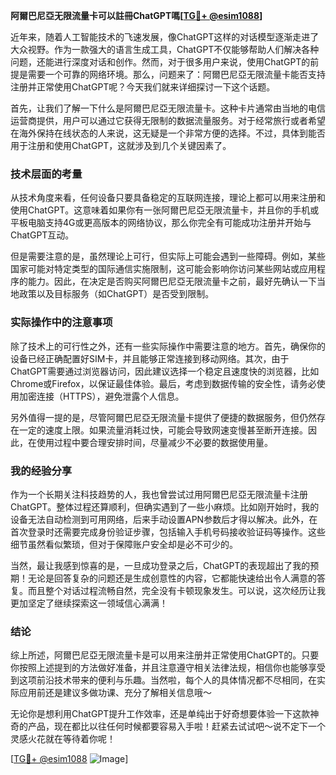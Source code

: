 **阿爾巴尼亞无限流量卡可以註冊ChatGPT嗎[[TG💪+ @esim1088](https://t.me/s/esim1088)]**

近年来，随着人工智能技术的飞速发展，像ChatGPT这样的对话模型逐渐走进了大众视野。作为一款强大的语言生成工具，ChatGPT不仅能够帮助人们解决各种问题，还能进行深度对话和创作。然而，对于很多用户来说，使用ChatGPT的前提是需要一个可靠的网络环境。那么，问题来了：阿爾巴尼亞无限流量卡能否支持注册并正常使用ChatGPT呢？今天我们就来详细探讨一下这个话题。

首先，让我们了解一下什么是阿爾巴尼亞无限流量卡。这种卡片通常由当地的电信运营商提供，用户可以通过它获得无限制的数据流量服务。对于经常旅行或者希望在海外保持在线状态的人来说，这无疑是一个非常方便的选择。不过，具体到能否用于注册和使用ChatGPT，这就涉及到几个关键因素了。

### 技术层面的考量

从技术角度来看，任何设备只要具备稳定的互联网连接，理论上都可以用来注册和使用ChatGPT。这意味着如果你有一张阿爾巴尼亞无限流量卡，并且你的手机或平板电脑支持4G或更高版本的网络协议，那么你完全有可能成功注册并开始与ChatGPT互动。

但是需要注意的是，虽然理论上可行，但实际上可能会遇到一些障碍。例如，某些国家可能对特定类型的国际通信实施限制，这可能会影响你访问某些网站或应用程序的能力。因此，在决定是否购买阿爾巴尼亞无限流量卡之前，最好先确认一下当地政策以及目标服务（如ChatGPT）是否受到限制。

### 实际操作中的注意事项

除了技术上的可行性之外，还有一些实际操作中需要注意的地方。首先，确保你的设备已经正确配置好SIM卡，并且能够正常连接到移动网络。其次，由于ChatGPT需要通过浏览器访问，因此建议选择一个稳定且速度快的浏览器，比如Chrome或Firefox，以保证最佳体验。最后，考虑到数据传输的安全性，请务必使用加密连接（HTTPS），避免泄露个人信息。

另外值得一提的是，尽管阿爾巴尼亞无限流量卡提供了便捷的数据服务，但仍然存在一定的速度上限。如果流量消耗过快，可能会导致网速变慢甚至断开连接。因此，在使用过程中要合理安排时间，尽量减少不必要的数据使用量。

### 我的经验分享

作为一个长期关注科技趋势的人，我也曾尝试过用阿爾巴尼亞无限流量卡注册ChatGPT。整体过程还算顺利，但确实遇到了一些小麻烦。比如刚开始时，我的设备无法自动检测到可用网络，后来手动设置APN参数后才得以解决。此外，在首次登录时还需要完成身份验证步骤，包括输入手机号码接收验证码等操作。这些细节虽然看似繁琐，但对于保障账户安全却是必不可少的。

当然，最让我感到惊喜的是，一旦成功登录之后，ChatGPT的表现超出了我的预期！无论是回答复杂的问题还是生成创意性的内容，它都能快速给出令人满意的答复。而且整个对话过程流畅自然，完全没有卡顿现象发生。可以说，这次经历让我更加坚定了继续探索这一领域信心满满！

### 结论

综上所述，阿爾巴尼亞无限流量卡是可以用来注册并正常使用ChatGPT的。只要你按照上述提到的方法做好准备，并且注意遵守相关法律法规，相信你也能够享受到这项前沿技术带来的便利与乐趣。当然啦，每个人的具体情况都不尽相同，在实际应用前还是建议多做功课、充分了解相关信息哦～

无论你是想利用ChatGPT提升工作效率，还是单纯出于好奇想要体验一下这款神奇的产品，现在都比以往任何时候都要容易入手啦！赶紧去试试吧～说不定下一个灵感火花就在等待着你呢！

[[TG💪+ @esim1088](https://t.me/s/esim1088) ![Image](https://i.postimg.cc/4NQfJmqS/Snipaste-2025-05-13-00-14-12.png)]